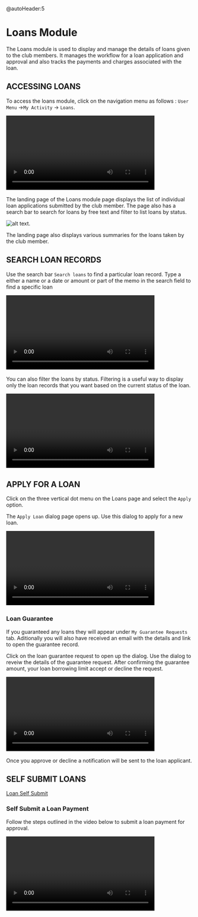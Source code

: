 @autoHeader:5
# Loans Module
The Loans module is used to display and manage the details of loans given to the club members. It manages the workflow for a loan application and approval and also tracks the payments and charges associated with the loan.


## ACCESSING LOANS

To access the loans module, click on the navigation menu as follows : `User Menu` ->`My Activity` ->  `Loans`.

<video src="/static/video/Access_My_Loans.mp4" width="400px" controls autoplay loop>
  <img src="/static/images/4.1_Loans_Menu.png"/>
</video>


The landing page of the Loans module page displays the list of individual loan applications submitted by the club member. The page also has a search bar to search for  loans by free text and filter to list loans by status. 

<!-- <p align="center">
    <img src="/static/images/4.2_Loans_Page.png" alt="Loans Page">
</p> -->
![alt text](../static/images/4.2_Loans_Page.png "Loans Page :size=400").

The landing page also displays various summaries for the loans taken by the club member.

## SEARCH LOAN RECORDS

Use the search bar `Search loans` to find a particular loan record. Type a either a name or a date or amount or part of the memo in the search field to find a specific loan

<video src="/static/video/Search_Loans.mp4" width="400px" controls autoplay loop>
  <img src="/static/images/4.3_Search_Loans_Page.png"/>
</video>

You can also filter the loans by status. Filtering is a useful way to display only the loan records that you want based on the current status of the loan.

<video src="/static/video/Filter_My_Loans.mp4" width="400px" controls autoplay loop>
  <img src="/static/images/4.3.2_Filter_Loans.png"/>
</video>

## APPLY FOR A LOAN
Click on the three vertical dot menu on the Loans page and select the `Apply` option.

The `Apply Loan` dialog page opens up. Use this dialog to apply for a new loan.

<video src="/static/video/Apply_Loan.mp4" width="400px" controls autoplay loop>
  <img src="/static/images/4.4_Apply_Loan_Menu.png"/>
</video>

<!-- tabs:start >

#### **Loan start**
1. You can begin by clicking on your profile to ensure that all your profile details are correct
1. Check the box to accept the loan terms. You can optionally click on the policy link to review all the terms before you accept them
1. Click on the start button to proceed to the next step



#### **Loan Type**
If your club has different types of loans, select the one that is most suitable for you

![alt text](../static/images/4.4.1_Apply_Loan_Type.png "Loans Types List :size=400").


#### **Loan Limit**
Click on the links to confirm what you can borrow

![alt text](../static/images/4.4.2.0_Apply_Loan_Limit.png "Loans Limit Screen :size=400").


#### **Loan Guarantor**
If you need to borrow more than your loan limit allows, you can add another member as your Guarantor.


![alt text](../static/images/4.4.2.2_Apply_Loan_Guarantor.png "Loan Guarantor :size=400").


#### **Loan submit**
After confirming the amount and the guarantors click on the submit button. You will receive a notification that your loan has been submitted.

<p align="center">
    <img src="/static/images/4.4.2_Apply_Loan_Page_2.png" alt="Apply Loan submit">
</p>


#### **Notification**
You will receive a notification that your loan has been submitted.

<p align="center">
    <img src="/static/images/4.4.4.1_Apply_Loan_Notify.png" alt="Apply Loan submit">
</p>


<!-- tabs:end -->

### Loan Guarantee
If you guaranteed any loans they will appear under `My Guarantee Requests` tab. Aditionally you will also have received an email with the details and link to open the guarantee record.

Click on the loan guarantee request to open up the dialog. Use the dialog to reveiw the details of the guarantee request. After confirming the guarantee amount, your loan borrowing limit accept or decline the request.

<video src="/static/video/Loan_Guarantee_Process.mp4" width="400px" controls autoplay loop>
  <img src="/static/images/4.5_Loan_Gurantee_Page.png"/>
</video>

Once you approve or decline a notification will be sent to the loan applicant.

## SELF SUBMIT LOANS
<!-- embed:start:app settings -->

[Loan Self Submit](static/markdown/self_submit_loan.md ':include')

<!-- embed:end:app settings -->

### Self Submit a Loan Payment
Follow the steps outlined in the video below to submit a loan payment for approval.

<video src="/static/video/Loan_Self_Submit_Payment.mp4" width="400px" controls autoplay loop>
  <img src="/static/images/4.5_Loan_Gurantee_Page.png"/>
</video>
